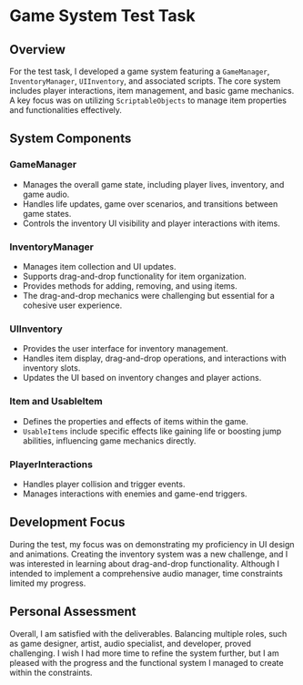 # Game System Test Task

## Overview

For the test task, I developed a game system featuring a `GameManager`, `InventoryManager`, `UIInventory`, and associated scripts. The core system includes player interactions, item management, and basic game mechanics. A key focus was on utilizing `ScriptableObjects` to manage item properties and functionalities effectively.

## System Components

### GameManager
- Manages the overall game state, including player lives, inventory, and game audio.
- Handles life updates, game over scenarios, and transitions between game states.
- Controls the inventory UI visibility and player interactions with items.

### InventoryManager
- Manages item collection and UI updates.
- Supports drag-and-drop functionality for item organization.
- Provides methods for adding, removing, and using items.
- The drag-and-drop mechanics were challenging but essential for a cohesive user experience.

### UIInventory
- Provides the user interface for inventory management.
- Handles item display, drag-and-drop operations, and interactions with inventory slots.
- Updates the UI based on inventory changes and player actions.

### Item and UsableItem
- Defines the properties and effects of items within the game.
- `UsableItems` include specific effects like gaining life or boosting jump abilities, influencing game mechanics directly.

### PlayerInteractions
- Handles player collision and trigger events.
- Manages interactions with enemies and game-end triggers.

## Development Focus

During the test, my focus was on demonstrating my proficiency in UI design and animations. Creating the inventory system was a new challenge, and I was interested in learning about drag-and-drop functionality. Although I intended to implement a comprehensive audio manager, time constraints limited my progress.

## Personal Assessment

Overall, I am satisfied with the deliverables. Balancing multiple roles, such as game designer, artist, audio specialist, and developer, proved challenging. I wish I had more time to refine the system further, but I am pleased with the progress and the functional system I managed to create within the constraints.
